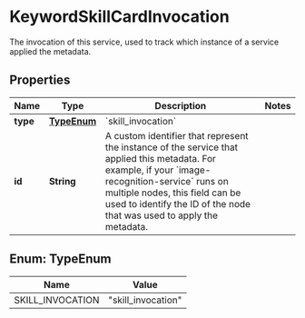 

# KeywordSkillCardInvocation

The invocation of this service, used to track which instance of a service applied the metadata.

## Properties

| Name | Type | Description | Notes |
|------------ | ------------- | ------------- | -------------|
|**type** | [**TypeEnum**](#TypeEnum) | &#x60;skill_invocation&#x60; |  |
|**id** | **String** | A custom identifier that represent the instance of the service that applied this metadata. For example, if your &#x60;image-recognition-service&#x60; runs on multiple nodes, this field can be used to identify the ID of the node that was used to apply the metadata. |  |



## Enum: TypeEnum

| Name | Value |
|---- | -----|
| SKILL_INVOCATION | &quot;skill_invocation&quot; |



